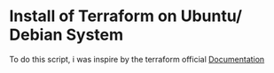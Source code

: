 # Install of Terraform on Ubuntu/ Debian System

To do this script, i was inspire by the terraform official [Documentation](https://learn.hashicorp.com/tutorials/terraform/install-cli)
